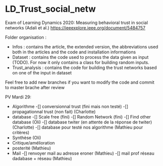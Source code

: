 # LD_Trust_social_netw
Exam of Learning Dynamics 2020: Measuring  behavioral trust in social networks (Adali et al.)
https://ieeexplore.ieee.org/document/5484757

Folder organisation : 
  - Infos : 
    contains the article, the extended version, the abbreviations used both in the articles and the code and installation informations
  - Dataset :
    contains the code used to process the data given as input (TODO). For now it only contains a class for building random inputs.
  - Trust_analysis :
    contains the code for building the trust networks based on one of the input in dataset
    
Feel free to add new branches if you want to modify the code and commit to master brache after review


PV Mardi 29:

  - Algorithme
      -[] conversionnal trust (fini mais non testé)
      -[] propagationnal trust (non fait) (Charlotte)
  - database
      -[] Scale free (fini)
      -[] Random Network (fini)
      -[] Find other database (Oli)
      -[] database twiter (en attente de la réponse de twiter) (Charlotte)
      -[] database pour testé nos algorithme (Mathieu pour critères)
  - Synthèse (Oli)
  - Critique/amélioration 
  - posterité (Mathieu)
  - Mail
      -[] renvoyer mail au adresse eroner (Mathieu)
      -[] mail prof réseau dadabase + réseau (Mathieu)
      
